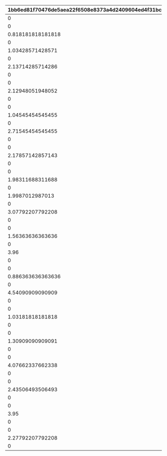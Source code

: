|1bb6ed81f70476de5aea22f6508e8373a4d2409604ed4f31bcc9a13de8bfaeaa|3b3cac4b0b21932dc7bc6c703d422fe3a75cbe665f0a48cc2da43815791a487f|c423d5d798d1900372bebbf06705d704393fd2cb59acda6a806f6049bbeaa518|9e22ee8d8af5c409fc44f9d30cbbdf8f81128ce7948d614a63b7d36cd103d11b|a4ec88f7560d498d31bfd4dcf4f79f7c6dff478d639558bd92dc05888a186057|b01fc0d7f5a8c73c9608ca1e923f2fbd5401332a737302b7435c46e1e9ca1e19|b948fc3633e40a8d9642ef7160f570e0e44e4dca90e6b6a7c474b5cdb1b684f1|16eb28eb99e543091379ee0bed743e93e4f70a784e678c6200a997f0eed9de97|afcd651fee4c0dfa00b969ede21a097fbb377dc941d32dcb99880009572485bf|2279de73f3ac13e3a2fd5d45e10d3df308032e2d2966c806b4aaa926b9dac930|7b60c8c71c3e34ce6b32ef9bb470a4d28011a88252c31fce7e7b39fd7f4a92da|b29e83ffcfb423d3746a76501e6d23ba393b9c9d07db989914b0919b177df5d2|
| --- | --- | --- | --- | --- | --- | --- | --- | --- | --- | --- | --- |
|0|vo_10020900_0001|vo_10020900|0|0|2|1|1010001|0|0|0|1|
|0|0|0|0|0|1|2|1010002|0.818181818181818|1|180|1|
|0.818181818181818|0|0|0|1|4|3|1010003|0|1|0|1|
|0|0|0|0|0|1|4|1010004|0.634285714285714|2|148|1|
|1.03428571428571|0|0|0|1|4|5|1010005|0|2|0|1|
|0|0|0|148|0|1|6|1010006|1.33714285714286|2|460|1|
|2.13714285714286|0|0|0|1|4|7|1010007|0|2|0|1|
|0|vo_10020900_0002|vo_10020900|0|0|2|8|1010008|0|0|0|1|
|0|0|0|0|0|1|9|1010009|1.12948051948052|3|223|1|
|2.12948051948052|0|0|0|1|4|10|1010010|0|3|0|1|
|0|vo_10020900_0003|vo_10020900|0|0|2|11|1010011|0|0|0|1|
|0|0|0|223|0|1|12|1010012|0.545454545454545|3|343|1|
|1.04545454545455|0|0|0|1|4|13|1010013|0|3|0|1|
|0|0|0|343|0|1|14|1010014|1.71545454545455|3|700|1|
|2.71545454545455|0|0|0|1|4|15|1010015|0|3|0|1|
|0|vo_10020900_0004|vo_10020900|0|0|2|16|1010016|0|0|0|1|
|0|0|0|0|0|1|17|1010017|1.67857142857143|4|275|1|
|2.17857142857143|0|0|0|1|4|18|1010018|0|4|0|1|
|0|vo_10020900_0005|vo_10020900|0|0|2|19|1010019|0|0|0|1|
|0|0|0|275|0|1|20|1010020|1.28311688311688|4|465|1|
|1.98311688311688|0|0|0|1|4|21|1010021|0|4|0|1|
|0|0|0|465|0|1|22|1010022|1.2987012987013|4|715|1|
|1.9987012987013|0|0|0|1|4|23|1010023|0|4|0|1|
|0|0|0|0|0|1|24|1010024|2.07792207792208|5|400|1|
|3.07792207792208|0|0|0|1|4|25|1010025|0|5|0|1|
|0|vo_10020900_0006|vo_10020900|0|0|2|26|1010026|0|0|0|1|
|0|0|0|0|0|1|27|1010027|1.06363636363636|6|182|1|
|1.56363636363636|0|0|0|1|4|28|1010028|0|6|0|1|
|0|0|0|182|0|1|29|1010029|2.96|6|700|1|
|3.96|0|0|0|1|4|30|1010030|0|6|0|1|
|0|vo_10020900_0007|vo_10020900|0|0|2|31|1010031|0|0|0|1|
|0|0|0|0|0|1|32|1010032|0.386363636363636|7|85|1|
|0.886363636363636|0|0|0|1|4|33|1010033|0|7|0|1|
|0|0|0|85|0|1|34|1010034|3.54090909090909|7|750|1|
|4.54090909090909|0|0|0|1|4|35|1010035|0|7|0|1|
|0|vo_10020900_0008|vo_10020900|0|0|2|36|1010036|0|0|0|1|
|0|0|0|0|0|1|37|1010037|0.431818181818182|8|95|1|
|1.03181818181818|0|0|0|1|4|38|1010038|0|8|0|1|
|0|vo_10020900_0009|vo_10020900|0|0|2|39|1010039|0|0|0|1|
|0|0|0|95|0|1|40|1010040|0.709090909090909|8|235|1|
|1.30909090909091|0|0|0|1|4|41|1010041|0|8|0|1|
|0|vo_10020900_0010|vo_10020900|0|0|2|42|1010042|0|0|0|1|
|0|0|0|235|0|1|43|1010043|3.07662337662338|8|750|1|
|4.07662337662338|0|0|0|1|4|44|1010044|0|8|0|1|
|0|vo_10020900_0011|vo_10020900|0|0|2|45|1010045|0|0|0|1|
|0|0|0|0|0|1|46|1010046|1.43506493506493|9|170|1|
|2.43506493506493|0|0|0|1|4|47|1010047|0|9|0|1|
|0|vo_10020900_0012|vo_10020900|0|0|2|48|1010048|0|0|0|1|
|0|0|0|170|0|1|49|1010049|2.75|9|720|1|
|3.95|0|0|0|1|4|50|1010050|0|9|0|1|
|0|vo_10020900_0013|vo_10020900|0|0|2|51|1010051|0|0|0|1|
|0|0|0|170|0|1|52|1010052|1.67792207792208|10|585|1|
|2.27792207792208|0|0|0|1|4|53|1010053|0|10|0|1|
|0|0|0|585|0|1|54|1010054|0.9|10|750|1|